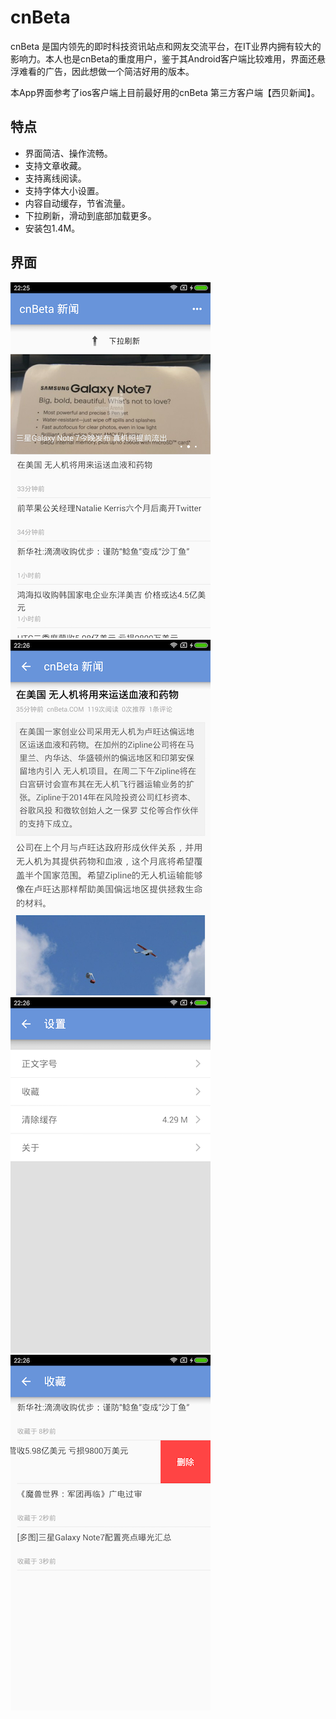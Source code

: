 # cnBeta
cnBeta 是国内领先的即时科技资讯站点和网友交流平台，在IT业界内拥有较大的影响力。本人也是cnBeta的重度用户，鉴于其Android客户端比较难用，界面还悬浮难看的广告，因此想做一个简洁好用的版本。

本App界面参考了ios客户端上目前最好用的cnBeta 第三方客户端【西贝新闻】。

## 特点
 * 界面简洁、操作流畅。
 * 支持文章收藏。
 * 支持离线阅读。
 * 支持字体大小设置。
 * 内容自动缓存，节省流量。
 * 下拉刷新，滑动到底部加载更多。
 * 安装包1.4M。

## 界面
![Main](./images/main.png)
![Article](./images/article.png)
![Settings](./images/settings.png)
![Favor](./images/favor.png)
